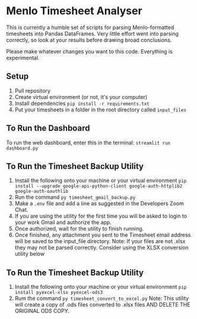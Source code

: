 # Menlo Timesheet Analyser
This is currently a humble set of scripts for parsing Menlo-formatted timesheets into Pandas DataFrames. Very little effort went into parsing correctly, so look at your results before drawing broad conclusions. 

Please make whatever changes you want to this code. Everything is experimental.

## Setup
1. Pull repository
2. Create virtual environment (or not, it's your computer)
3. Install dependencies `pip install -r requirements.txt`
4. Put your timesheets in a folder in the root directory called `input_files`

## To Run the Dashboard
To run the web dashboard, enter this in the terminal: `streamlit run dashboard.py`

## To Run the Timesheet Backup Utility
1. Install the following onto your machine or your virtual environment `pip install --upgrade google-api-python-client google-auth-httplib2 google-auth-oauthlib`
2. Run the command `py timesheet_gmail_backup.py`
3. Make a `.env` file and add a line as suggested in the Developers Zoom Chat.
4. If you are using the utility for the first time you will be asked to login to your work Gmail and authorize the app.
5. Once authorized, wait for the utility to finish running.
6. Once finished, any attachment you sent to the Timesheet email address will be saved to the input_file directory.
Note: If your files are not .xlsx they may not be parsed correctly.  Consider using the XLSX conversion utility below

## To Run the Timesheet Backup Utility
1. Install the following onto your machine or your virtual environment `pip install pyexcel-xlsx pyexcel-ods3`
2. Rum the command `py timesheet_convert_to_excel.py`
Note: This utility will create a copy of .ods files converted to .xlsx files AND DELETE THE ORIGINAL ODS COPY.